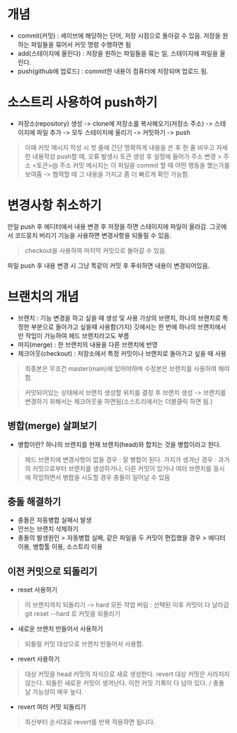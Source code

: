 # 개념
 - commit(커밋) : 세이브에 해당하는 단어, 저장 시점으로 돌아갈 수 있음. 저장을 원하는 파일들을 묶어서 커밋 명령 수행하면 됨
 - add(스테이지에 올린다) : 저장을 원하는 파일들을 묶는 일, 스테이지에 파일을 올린다.
 - push(github에 업로드) : commit한 내용이 컴퓨터에 저장되며 업로드 됨.

# 소스트리 사용하여 push하기
- 저장소(repository) 생성 -> clone에 저장소를 복사해오기(저장소 주소) -> 스테이지에 파일 추가 -> 모두 스테이지에 올리기 -> 커밋하기 -> push
 > 이때 커밋 메시지 작성 시 첫 줄에 간단 명확하게 내용을 쓴 후 한 줄 비우고 자세한 내용작성
 > push할 때, 오류 발생시 토큰 생성 후 설정에 들어가 주소 변경
    > 주소 <토큰>@ 주소
 > 커밋 메시지는 이 파일을 commit 할 때 어떤 행동을 했는가를 보여줌 -> 협력할 때 그 내용을 가지고 좀 더 빠르게 확인 가능함.

# 변경사항 취소하기
 만일 push 후 에디터에서 내용 변경 후 저장을 하면 스테이지에 파일이 올라감.
 그곳에서 코드뭉치 버리기 기능을 사용하면 변경사항을 되돌릴 수 있음.
  > checkout을 사용하여 마지막 커밋으로 돌아갈 수 있음.

파일 push 후 내용 변경 시 그냥 똑같이 커밋 후 푸쉬하면 내용이 변경되어있음.

# 브랜치의 개념
 - 브랜치 : 기능 변경을 하고 싶을 때 생성 및 사용
   가상의 브랜치, 하나의 브랜치로 특정한 부분으로 돌아가고 싶을때 사용함(가지)
   깃에서는 한 번에 하나의 브랜치에서만 작업이 가능하여 헤드 브랜치라고도 부름
 - 머지(merge) : 한 브랜치의 내용을 다른 브랜치에 반영
 - 체크아웃(checkout) : 저장소에서 특정 커밋이나 브랜치로 돌아가고 싶을 때 사용
 > 최종본은 무조건 master(main)에 있어야하며 수정본은 브랜치를 사용하여 해야함.

 > 커밋되어있는 상태에서 브랜치 생성할 위치를 결정 후 브랜치 생성 -> 브랜치를 변경하기 위해서는 체크아웃을 하면됨(소스트리에서는 더블클릭 하면 됨.)

 ## 병합(merge) 살펴보기
  - 병합이란? 하나의 브랜치를 현재 브랜치(head)와 합치는 것을 병합이라고 한다.
  > 헤드 브랜치에 변경사항이 없을 경우 : 잘 병합이 된다.
  > 가지가 생겨난 경우 : 과거의 커밋으로부터 브랜치를 생성하거나, 다른 커밋이 있거나 여러 브랜치를 동시에 작업하면서 병합을 시도할 경우 충돌이 일어날 수 있음

  ## 충돌 해결하기
   - 충돌은 자동병합 실패시 발생
   - 안쓰는 브랜치 삭제하기
   - 충돌의 발생원인
    > 자동병합 실패, 같은 파일을 두 커밋이 편집했을 경우
    > 에디터 이용, 병합툴 이용, 소스트리 이용

## 이전 커밋으로 되돌리기
- reset 사용하기
 > 이 브랜치까지 되돌리기 -> hard 모든 작업 버림 : 선택된 이후 커밋이 다 날라감 \
 > git reset --hard 로 커밋을 되돌리기 

- 새로운 브랜치 만들어서 사용하기 
 > 되돌릴 커밋 대상으로 브랜치 만들어서 사용함.

- revert 사용하기
 > 대상 커밋을 head 커밋의 자식으로 새로 생성한다.
 > revert 대상 커밋은 사라지지 않는다. 되돌린 새로운 커밋이 생겨난다.
 > 이전 커밋 기록이 다 남아 있다. / 충돌 날 가능성이 매우 높다.

- revert 여러 커밋 되돌리기
 > 최신부터 순서대로 revert를 반복 적용하면 됩니다.